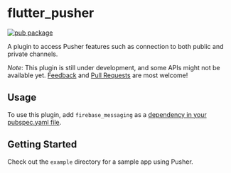 # flutter_pusher

[![pub package](https://img.shields.io/pub/v/flutter_pusher.svg)](https://pub.dartlang.org/packages/flutter_pusher)

A plugin to access Pusher features such as connection to both public and private channels.

*Note*: This plugin is still under development, and some APIs might not be available yet. [Feedback](https://github.com/ninjasolutions/flutter_pusher/issues) and [Pull Requests](https://github.com/ninjasolutions/flutter_pusher/pulls) are most welcome!

## Usage
To use this plugin, add `firebase_messaging` as a [dependency in your pubspec.yaml file](https://flutter.io/platform-plugins/).

## Getting Started

Check out the `example` directory for a sample app using Pusher.

